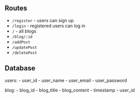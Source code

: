 ## Routes

- `/register` - users can sign up
- `/login` - registered users can log in
- `/` - all blogs
- `/blog/:id`
- `/addPost`
- `/updatePost`
- `/deletePost`

## Database

users:
    - user_id
    - user_name
    - user_email
    - user_password

blog:
    - blog_id
    - blog_title
    - blog_content
    - timestamp
    - user_id
